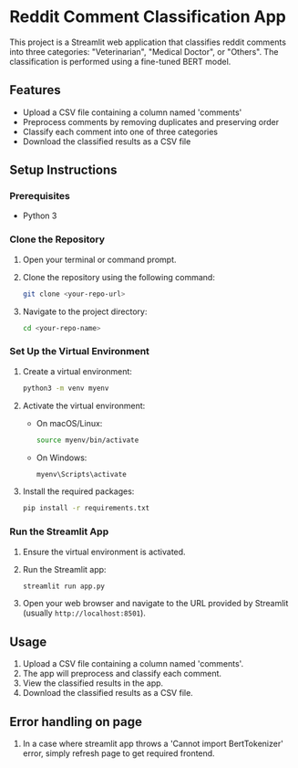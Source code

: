 # Reddit Comment Classification App

This project is a Streamlit web application that classifies reddit comments into three categories: "Veterinarian", "Medical Doctor", or "Others". The classification is performed using a fine-tuned BERT model.

## Features

- Upload a CSV file containing a column named 'comments'
- Preprocess comments by removing duplicates and preserving order
- Classify each comment into one of three categories
- Download the classified results as a CSV file

## Setup Instructions

### Prerequisites

- Python 3

### Clone the Repository

1. Open your terminal or command prompt.
2. Clone the repository using the following command:

    ```bash
    git clone <your-repo-url>
    ```

3. Navigate to the project directory:

    ```bash
    cd <your-repo-name>
    ```

### Set Up the Virtual Environment

1. Create a virtual environment:

    ```bash
    python3 -m venv myenv
    ```

2. Activate the virtual environment:

    - On macOS/Linux:

        ```bash
        source myenv/bin/activate
        ```

    - On Windows:

        ```bash
        myenv\Scripts\activate
        ```

3. Install the required packages:

    ```bash
    pip install -r requirements.txt
    ```

### Run the Streamlit App

1. Ensure the virtual environment is activated.
2. Run the Streamlit app:

    ```bash
    streamlit run app.py
    ```

3. Open your web browser and navigate to the URL provided by Streamlit (usually `http://localhost:8501`).

## Usage

1. Upload a CSV file containing a column named 'comments'.
2. The app will preprocess and classify each comment.
3. View the classified results in the app.
4. Download the classified results as a CSV file.

## Error handling on page
1. In a case where streamlit app throws a 'Cannot import BertTokenizer' error, simply refresh page to get required frontend. 